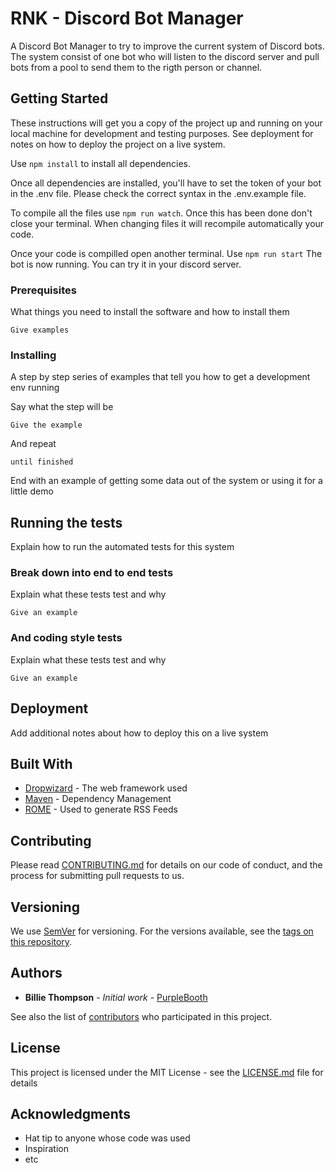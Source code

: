 # RNK - Discord Bot Manager

A Discord Bot Manager to try to improve the current system of Discord bots.
The system consist of one bot who will listen to the discord server and pull
bots from a pool to send them to the rigth person or channel.

## Getting Started

These instructions will get you a copy of the project up and running on your
local machine for development and testing purposes. See deployment for notes on
how to deploy the project on a live system.

Use `npm install` to install all dependencies.

Once all dependencies are installed, you'll have to set the token of your bot
in the .env file.
Please check the correct syntax in the .env.example file.

To compile all the files use `npm run watch`. Once this has been done don't
close your terminal. When changing files it will recompile automatically your
code.

Once your code is compilled open another terminal. Use `npm run start`
The bot is now running. You can try it in your discord server.

### Prerequisites

What things you need to install the software and how to install them

```
Give examples
```

### Installing

A step by step series of examples that tell you how to get a development env running

Say what the step will be

```
Give the example
```

And repeat

```
until finished
```

End with an example of getting some data out of the system or using it for a little demo

## Running the tests

Explain how to run the automated tests for this system

### Break down into end to end tests

Explain what these tests test and why

```
Give an example
```

### And coding style tests

Explain what these tests test and why

```
Give an example
```

## Deployment

Add additional notes about how to deploy this on a live system

## Built With

- [Dropwizard](http://www.dropwizard.io/1.0.2/docs/) - The web framework used
- [Maven](https://maven.apache.org/) - Dependency Management
- [ROME](https://rometools.github.io/rome/) - Used to generate RSS Feeds

## Contributing

Please read [CONTRIBUTING.md](https://gist.github.com/PurpleBooth/b24679402957c63ec426) for details on our code of conduct, and the process for submitting pull requests to us.

## Versioning

We use [SemVer](http://semver.org/) for versioning. For the versions available, see the [tags on this repository](https://github.com/your/project/tags).

## Authors

- **Billie Thompson** - _Initial work_ - [PurpleBooth](https://github.com/PurpleBooth)

See also the list of [contributors](https://github.com/your/project/contributors) who participated in this project.

## License

This project is licensed under the MIT License - see the [LICENSE.md](LICENSE.md) file for details

## Acknowledgments

- Hat tip to anyone whose code was used
- Inspiration
- etc
